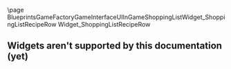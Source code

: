 \page BlueprintsGameFactoryGameInterfaceUIInGameShoppingListWidget_ShoppingListRecipeRow Widget_ShoppingListRecipeRow
## Widgets aren't supported by this documentation (yet)
